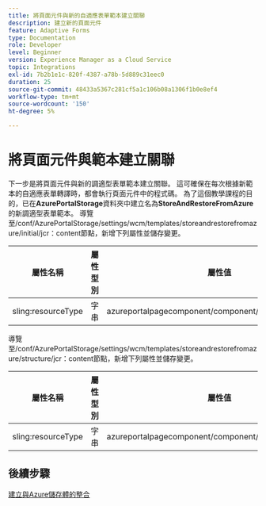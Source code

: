 ```yaml
---
title: 將頁面元件與新的自適應表單範本建立關聯
description: 建立新的頁面元件
feature: Adaptive Forms
type: Documentation
role: Developer
level: Beginner
version: Experience Manager as a Cloud Service
topic: Integrations
exl-id: 7b2b1e1c-820f-4387-a78b-5d889c31eec0
duration: 25
source-git-commit: 48433a5367c281cf5a1c106b08a1306f1b0e8ef4
workflow-type: tm+mt
source-wordcount: '150'
ht-degree: 5%

---
```


# 將頁面元件與範本建立關聯

下一步是將頁面元件與新的調適型表單範本建立關聯。 這可確保在每次根據新範本的自適應表單轉譯時，都會執行頁面元件中的程式碼。 為了這個教學課程的目的，已在&#x200B;**AzurePortalStorage**&#x200B;資料夾中建立名為&#x200B;**StoreAndRestoreFromAzure**的新調適型表單範本。
導覽至/conf/AzurePortalStorage/settings/wcm/templates/storeandrestorefromazure/initial/jcr：content節點，新增下列屬性並儲存變更。

| **屬性名稱** | **屬性型別** | **屬性值** |
|--------------------|-------------------|-------------------------------------------------------|
| sling:resourceType | 字串 | azureportalpagecomponent/component/page/storeandfetch |

導覽至/conf/AzurePortalStorage/settings/wcm/templates/storeandrestorefromazure/structure/jcr：content節點，新增下列屬性並儲存變更。

| **屬性名稱** | **屬性型別** | **屬性值** |
|--------------------|-------------------|-------------------------------------------------------|
| sling:resourceType | 字串 | azureportalpagecomponent/component/page/storeandfetch |


## 後續步驟

[建立與Azure儲存體的整合](./create-fdm.md)

